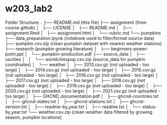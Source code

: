 # w203_lab2

Folder Structure:
.
├── README.md (this file)
├── assignment (from course github)
│   ├── LICENSE
│   ├── README.md
│   ├── assignment.Rmd
│   ├── assignment.html
│   └── rubric.md
└── pumpkins
    ├── data_preparation.ipynb (notebook used to filter/format source data)
    ├── pumpkin.csv.zip (clean pumpkin dataset with nearest weather stations)
    ├── research (pumpkin growing literature)
    │   ├── beginners-power-point.ppt
    │   └── pumpkin-production.pdf
    ├── source_data
    │   ├── uscities
    │   │   └── worldcitiespop.csv.zip (source_data for pumpkin coordinates)
    │   └── weather
    │       ├── 2013.csv.gz (not uploaded - too large)
    │       ├── 2014.csv.gz (not uploaded - too large)
    │       ├── 2015.csv.gz (not uploaded - too large)
    │       ├── 2016.csv.gz (not uploaded - too large)
    │       ├── 2017.csv.gz (not uploaded - too large)
    │       ├── 2018.csv.gz (not uploaded - too large)
    │       ├── 2019.csv.gz (not uploaded - too large)
    │       ├── 2020.csv.gz (not uploaded - too large)
    │       ├── 2021.csv.gz (not uploaded - too large)
    │       ├── GHCND_documentation.pdf
    │       ├── ghcnd-countries.txt
    │       ├── ghcnd-states.txt
    │       ├── ghcnd-stations.txt
    │       ├── ghcnd-version.txt
    │       ├── readme-by_year.txt
    │       ├── readme.txt
    │       └── status-by_year.txt
    └── weather.csv.zip (clean weather data filtered by growing season, pumpkin locations)
